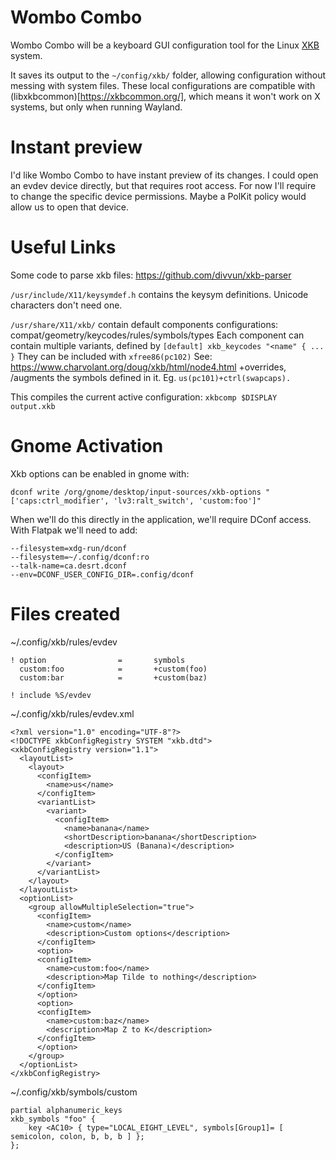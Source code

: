# Wombo Combo

Wombo Combo will be a keyboard GUI configuration tool for the Linux
[XKB](https://www.x.org/wiki/XKB/) system.

It saves its output to the `~/config/xkb/` folder, allowing configuration
without messing with system files.
These local configurations are compatible with (libxkbcommon)[https://xkbcommon.org/],
which means it won't work on X systems, but only when running Wayland.

# Instant preview

I'd like Wombo Combo to have instant preview of its changes.
I could open an evdev device directly, but that requires root access.
For now I'll require to change the specific device permissions.
Maybe a PolKit policy would allow us to open that device.

# Useful Links

Some code to parse xkb files:
https://github.com/divvun/xkb-parser

`/usr/include/X11/keysymdef.h` contains the keysym definitions.
Unicode characters don't need one.

`/usr/share/X11/xkb/` contain default components configurations:
compat/geometry/keycodes/rules/symbols/types
Each component can contain multiple variants, defined by
`[default] xkb_keycodes "<name" { ... }`
They can be included with `xfree86(pc102)`
See: https://www.charvolant.org/doug/xkb/html/node4.html
+overrides, /augments the symbols defined in it.
Eg. `us(pc101)+ctrl(swapcaps).`

This compiles the current active configuration: `xkbcomp $DISPLAY output.xkb`


# Gnome Activation

Xkb options can be enabled in gnome with:

```
dconf write /org/gnome/desktop/input-sources/xkb-options "['caps:ctrl_modifier', 'lv3:ralt_switch', 'custom:foo']"
```

When we'll do this directly in the application, we'll require DConf access.
With Flatpak we'll need to add:

```
--filesystem=xdg-run/dconf
--filesystem=~/.config/dconf:ro
--talk-name=ca.desrt.dconf
--env=DCONF_USER_CONFIG_DIR=.config/dconf
```

# Files created

~/.config/xkb/rules/evdev
```
! option                =       symbols
  custom:foo            =       +custom(foo)
  custom:bar            =       +custom(baz)

! include %S/evdev
```

~/.config/xkb/rules/evdev.xml
```
<?xml version="1.0" encoding="UTF-8"?>
<!DOCTYPE xkbConfigRegistry SYSTEM "xkb.dtd">
<xkbConfigRegistry version="1.1">
  <layoutList>
    <layout>
      <configItem>
        <name>us</name>
      </configItem>
      <variantList>
        <variant>
          <configItem>
            <name>banana</name>
            <shortDescription>banana</shortDescription>
            <description>US (Banana)</description>
          </configItem>
        </variant>
      </variantList>
    </layout>
  </layoutList>
  <optionList>
    <group allowMultipleSelection="true">
      <configItem>
        <name>custom</name>
        <description>Custom options</description>
      </configItem>
      <option>
      <configItem>
        <name>custom:foo</name>
        <description>Map Tilde to nothing</description>
      </configItem>
      </option>
      <option>
      <configItem>
        <name>custom:baz</name>
        <description>Map Z to K</description>
      </configItem>
      </option>
    </group>
  </optionList>
</xkbConfigRegistry>
```

~/.config/xkb/symbols/custom
```
partial alphanumeric_keys
xkb_symbols "foo" {
    key <AC10> { type="LOCAL_EIGHT_LEVEL", symbols[Group1]= [ semicolon, colon, b, b, b ] };
};
```
